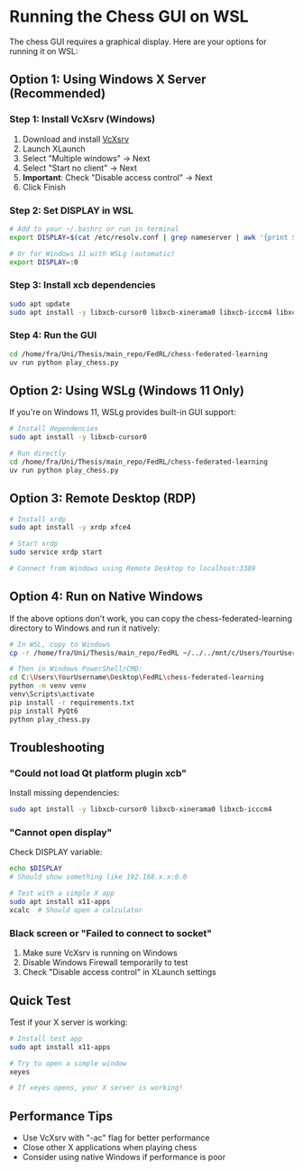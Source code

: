 # Running the Chess GUI on WSL

The chess GUI requires a graphical display. Here are your options for running it on WSL:

## Option 1: Using Windows X Server (Recommended)

### Step 1: Install VcXsrv (Windows)

1. Download and install [VcXsrv](https://sourceforge.net/projects/vcxsrv/)
2. Launch XLaunch
3. Select "Multiple windows" → Next
4. Select "Start no client" → Next
5. **Important**: Check "Disable access control" → Next
6. Click Finish

### Step 2: Set DISPLAY in WSL

```bash
# Add to your ~/.bashrc or run in terminal
export DISPLAY=$(cat /etc/resolv.conf | grep nameserver | awk '{print $2}'):0.0

# Or for Windows 11 with WSLg (automatic)
export DISPLAY=:0
```

### Step 3: Install xcb dependencies

```bash
sudo apt update
sudo apt install -y libxcb-cursor0 libxcb-xinerama0 libxcb-icccm4 libxcb-image0 libxcb-keysyms1 libxcb-randr0 libxcb-render-util0 libxcb-shape0
```

### Step 4: Run the GUI

```bash
cd /home/fra/Uni/Thesis/main_repo/FedRL/chess-federated-learning
uv run python play_chess.py
```

## Option 2: Using WSLg (Windows 11 Only)

If you're on Windows 11, WSLg provides built-in GUI support:

```bash
# Install dependencies
sudo apt install -y libxcb-cursor0

# Run directly
cd /home/fra/Uni/Thesis/main_repo/FedRL/chess-federated-learning
uv run python play_chess.py
```

## Option 3: Remote Desktop (RDP)

```bash
# Install xrdp
sudo apt install -y xrdp xfce4

# Start xrdp
sudo service xrdp start

# Connect from Windows using Remote Desktop to localhost:3389
```

## Option 4: Run on Native Windows

If the above options don't work, you can copy the chess-federated-learning directory to Windows and run it natively:

```bash
# In WSL, copy to Windows
cp -r /home/fra/Uni/Thesis/main_repo/FedRL ~/../../mnt/c/Users/YourUsername/Desktop/

# Then in Windows PowerShell/CMD:
cd C:\Users\YourUsername\Desktop\FedRL\chess-federated-learning
python -m venv venv
venv\Scripts\activate
pip install -r requirements.txt
pip install PyQt6
python play_chess.py
```

## Troubleshooting

### "Could not load Qt platform plugin xcb"

Install missing dependencies:
```bash
sudo apt install -y libxcb-cursor0 libxcb-xinerama0 libxcb-icccm4
```

### "Cannot open display"

Check DISPLAY variable:
```bash
echo $DISPLAY
# Should show something like 192.168.x.x:0.0

# Test with a simple X app
sudo apt install x11-apps
xcalc  # Should open a calculator
```

### Black screen or "Failed to connect to socket"

1. Make sure VcXsrv is running on Windows
2. Disable Windows Firewall temporarily to test
3. Check "Disable access control" in XLaunch settings

## Quick Test

Test if your X server is working:

```bash
# Install test app
sudo apt install x11-apps

# Try to open a simple window
xeyes

# If xeyes opens, your X server is working!
```

## Performance Tips

- Use VcXsrv with "-ac" flag for better performance
- Close other X applications when playing chess
- Consider using native Windows if performance is poor
